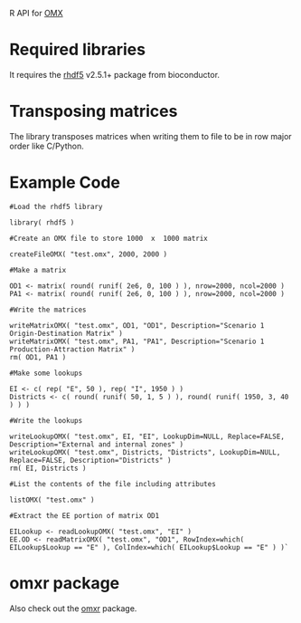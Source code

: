 
R API for [OMX](https://github.com/osPlanning/omx)

# Required libraries

It requires the [rhdf5](https://bioconductor.org/packages/release/bioc/html/rhdf5.html) v2.5.1+ package from bioconductor.

# Transposing matrices
The library transposes matrices when writing them to file to be in row major order like C/Python.

# Example Code

```
#Load the rhdf5 library

library( rhdf5 )

#Create an OMX file to store 1000  x  1000 matrix

createFileOMX( "test.omx", 2000, 2000 )

#Make a matrix

OD1 <- matrix( round( runif( 2e6, 0, 100 ) ), nrow=2000, ncol=2000 )
PA1 <- matrix( round( runif( 2e6, 0, 100 ) ), nrow=2000, ncol=2000 )

#Write the matrices

writeMatrixOMX( "test.omx", OD1, "OD1", Description="Scenario 1 Origin-Destination Matrix" )
writeMatrixOMX( "test.omx", PA1, "PA1", Description="Scenario 1 Production-Attraction Matrix" )
rm( OD1, PA1 )

#Make some lookups

EI <- c( rep( "E", 50 ), rep( "I", 1950 ) )
Districts <- c( round( runif( 50, 1, 5 ) ), round( runif( 1950, 3, 40 ) ) )

#Write the lookups

writeLookupOMX( "test.omx", EI, "EI", LookupDim=NULL, Replace=FALSE, Description="External and internal zones" )
writeLookupOMX( "test.omx", Districts, "Districts", LookupDim=NULL, Replace=FALSE, Description="Districts" )
rm( EI, Districts )

#List the contents of the file including attributes

listOMX( "test.omx" )

#Extract the EE portion of matrix OD1

EILookup <- readLookupOMX( "test.omx", "EI" )
EE.OD <- readMatrixOMX( "test.omx", "OD1", RowIndex=which( EILookup$Lookup == "E" ), ColIndex=which( EILookup$Lookup == "E" ) )`
```

# omxr package

Also check out the [omxr](https://github.com/gregmacfarlane/omxr) package.  
